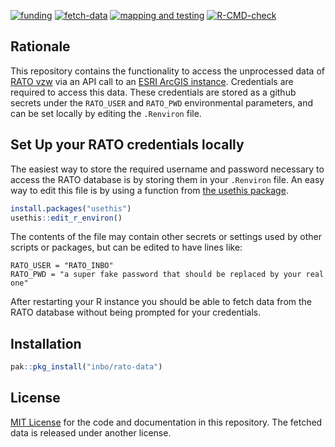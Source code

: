 <!-- badges: start -->
[![funding](https://img.shields.io/static/v1?label=published+through&message=LIFE+RIPARIAS&labelColor=00a58d&color=ffffff)](https://www.riparias.be/)
[![fetch-data](https://github.com/riparias/rato-occurrences/actions/workflows/fetch-data.yaml/badge.svg)](https://github.com/riparias/rato-occurrences/actions/workflows/fetch-data.yaml)
[![mapping and testing](https://github.com/riparias/rato-occurrences/actions/workflows/mapping_and_testing.yaml/badge.svg)](https://github.com/riparias/rato-occurrences/actions/workflows/mapping_and_testing.yaml)
[![R-CMD-check](https://github.com/riparias/rato-occurrences/actions/workflows/R-CMD-check.yaml/badge.svg)](https://github.com/riparias/rato-occurrences/actions/workflows/R-CMD-check.yaml)
<!-- badges: end -->

## Rationale

This repository contains the functionality to access the unprocessed data of 
[RATO vzw](https://oost-vlaanderen.be/wonen-en-leven/natuur-en-milieu/overlastsoorten/rattenbestrijding-.html) 
via an API call to an [ESRI ArcGIS instance](https://developers.arcgis.com/documentation/).
Credentials are required to access this data. These credentials are stored as a github secrets under the `RATO_USER` and `RATO_PWD` environmental parameters, and can be set locally by editing the `.Renviron` file.

## Set Up your RATO credentials locally

The easiest way to store the required username and password necessary to access the RATO database is by storing them in your `.Renviron` file. An easy way to edit this file is by using a function from [the usethis package](https://usethis.r-lib.org/). 

```r
install.packages("usethis")
usethis::edit_r_environ()
```

The contents of the file may contain other secrets or settings used by other scripts or packages, but can be edited to have lines like:

```
RATO_USER = "RATO_INBO"
RATO_PWD = "a super fake password that should be replaced by your real one"
```

After restarting your R instance you should be able to fetch data from the RATO database without being prompted for your credentials.


## Installation

```r
pak::pkg_install("inbo/rato-data")

```
## License

[MIT License](LICENSE) for the code and documentation in this repository. The fetched data is released under another license.
